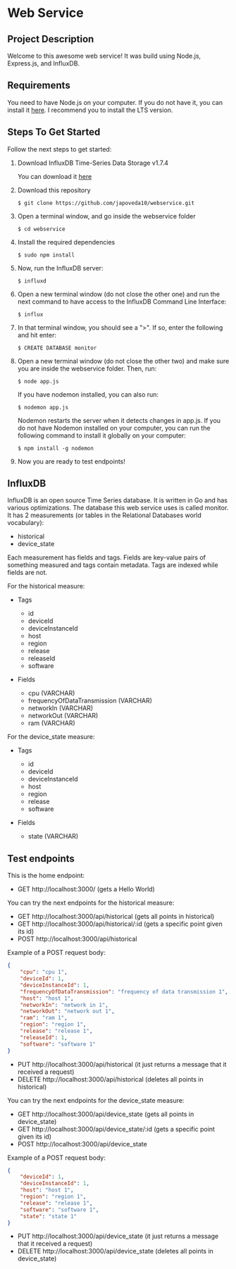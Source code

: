 # Web Service

## Project Description

Welcome to this awesome web service! It was build using Node.js, Express.js, and InfluxDB.

## Requirements

You need to have Node.js on your computer. If you do not have it, you can install it [here](https://nodejs.org/es/). I recommend you to install the LTS version.

## Steps To Get Started

Follow the next steps to get started:

1. Download InfluxDB Time-Series Data Storage v1.7.4

    You can download it [here](https://portal.influxdata.com/downloads/)

2. Download this repository

    `$ git clone https://github.com/japoveda10/webservice.git`

3. Open a terminal window, and go inside the webservice folder

    `$ cd webservice`

4. Install the required dependencies

    `$ sudo npm install`

5. Now, run the InfluxDB server:

    `$ influxd`

6. Open a new terminal window (do not close the other one) and run the next command to have access to the InfluxDB Command Line Interface:

    `$ influx`
    
7. In that terminal window, you should see a ">". If so, enter the following and hit enter:

    `$ CREATE DATABASE monitor`

8. Open a new terminal window (do not close the other two) and make sure you are inside the webservice folder. Then, run:

    `$ node app.js`
    
    If you have nodemon installed, you can also run:
    
    `$ nodemon app.js`
    
    Nodemon restarts the server when it detects changes in app.js. If you do not have Nodemon installed on your computer, you can run the following command to install it globally on your computer:
    
    `$ npm install -g nodemon`

9. Now you are ready to test endpoints!

## InfluxDB

InfluxDB is an open source Time Series database. It is written in Go and has various optimizations. The database this web service uses is called monitor. It has 2 measurements (or tables in the Relational Databases world vocabulary):

- historical
- device_state

Each measurement has fields and tags. Fields are key-value pairs of something measured and tags contain metadata. Tags are indexed while fields are not.

For the historical measure:

- Tags

    - id
    - deviceId
    - deviceInstanceId
    - host
    - region
    - release
    - releaseId
    - software
    
- Fields

    - cpu (VARCHAR)
    - frequencyOfDataTransmission (VARCHAR)
    - networkIn (VARCHAR)
    - networkOut (VARCHAR)
    - ram (VARCHAR)
    
For the device_state measure:

- Tags

    - id
    - deviceId
    - deviceInstanceId
    - host
    - region
    - release
    - software
    
- Fields

    - state (VARCHAR)

## Test endpoints

This is the home endpoint:

* GET http://localhost:3000/ (gets a Hello World)

You can try the next endpoints for the historical measure:

* GET http://localhost:3000/api/historical (gets all points in historical)
* GET http://localhost:3000/api/historical/:id (gets a specific point given its id)
* POST http://localhost:3000/api/historical

Example of a POST request body:

```json
{
    "cpu": "cpu 1",
    "deviceId": 1,
    "deviceInstanceId": 1,
    "frequencyOfDataTransmission": "frequency of data transmission 1",
    "host": "host 1",
    "networkIn": "network in 1",
    "networkOut": "network out 1",
    "ram": "ram 1",
    "region": "region 1",
    "release": "release 1",
    "releaseId": 1,
    "software": "software 1"
}
```

* PUT http://localhost:3000/api/historical (it just returns a message that it received a request)
* DELETE http://localhost:3000/api/historical (deletes all points in historical)


You can try the next endpoints for the device_state measure:

* GET http://localhost:3000/api/device_state (gets all points in device_state)
* GET http://localhost:3000/api/device_state/:id (gets a specific point given its id)
* POST http://localhost:3000/api/device_state

Example of a POST request body:

```json
{
    "deviceId": 1,
    "deviceInstanceId": 1,
    "host": "host 1",
    "region": "region 1",
    "release": "release 1",
    "software": "software 1",
    "state": "state 1"
}
```

* PUT http://localhost:3000/api/device_state (it just returns a message that it received a request)
* DELETE http://localhost:3000/api/device_state (deletes all points in device_state)
